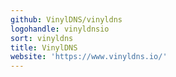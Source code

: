 ```yaml
---
github: VinylDNS/vinyldns
logohandle: vinyldnsio
sort: vinyldns
title: VinylDNS
website: 'https://www.vinyldns.io/'
---
```

